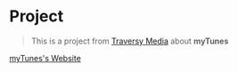 # Project
> This is a project from [Traversy Media](https://www.youtube.com/channel/UC29ju8bIPH5as8OGnQzwJyA) about **myTunes**

[myTunes's Website](https://mbishram.github.io/myTunes/)
